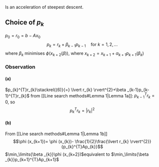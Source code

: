 Is an acceleration of steepest descent.

## Choice of $p_{k}$
$p_{0}=r_{0}=b-Ax_{0}$
$$p_{k}=r_{k}+ \beta _{k-1}p_{k-1}\quad\text{for }k=1,2,\dots\tag{6}$$
where $\beta _{k}$ minimises $\phi (x_{k+2}(\beta ))$,
where $x_{k+2}=x_{k+1}+\alpha _{k+1}p_{k+1}(\beta _{k})$

### Observation
#### (a)
$p_{k}^{T}r_{k}\stackrel{(6)}{=} \lvert r_{k} \rvert^{2}+\beta _{k-1}p_{k-1}^{T}r_{k}$
from [[Line search methods#Lemma 1|Lemma 1a]]: $p_{k-1}^{T}r_{k}=0$, so
$$p_{k}^{T}r_{k}=\lvert r_{k} \rvert^{2}$$
#### (b)
From [[Line search methods#Lemma 1|Lemma 1b]]
$$\phi (x_{k+1})= \phi (x_{k})- \frac{1}{2}\frac{\lvert r_{k} \rvert^{2}}{p_{k}^{T}Ap_{k}}$$
$\min_\limits{\beta _{k}}\phi (x_{k+2})$equivalent to $\min_\limits{\beta _{k}}p_{k+1}^{T}Ap_{k+1}$ 